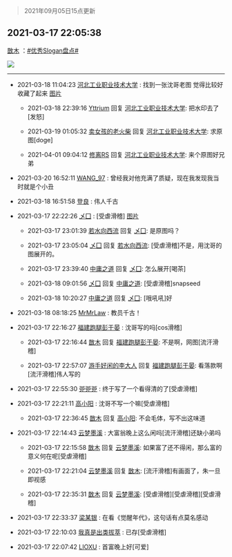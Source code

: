 > 2021年09月05日15点更新
<link rel="stylesheet" href="https://cdn.jsdelivr.net/gh/taotie6/sampleJSON@main/css/photo_show.css">


 ## 2021-03-17 22:05:38 

 [㪚木](https://www.coolapk.com/feed/25612406?shareKey=Nzg0ZjFjNDk2NGFmNjEzMTc3ZDY~) ：<a class="feed-link-tag" href="/t/优秀Slogan盘点?type=0">#优秀Slogan盘点#</a> 

<div class="album">
<img class="img-item" src="http://image.coolapk.com/feed/2021/0317/22/1081091_0e247c72_9937_6936@500x1756.jpeg" />
</div>

 ------- 

- 2021-03-18 11:04:23 [河北工业职业技术大学](uid=3415552) : 找到一张沈哥老图 觉得比较好收藏了起来 [图片](http://image.coolapk.com/feed/2021/0318/11/3415552_d0422974_6662_6089@1080x1010.jpeg)

    - 2021-03-18 22:39:16 [Yttrium](uid=3356876) 回复 [河北工业职业技术大学](uid=3415552): 把水印去了[发怒] 

    - 2021-03-19 01:05:32 [卖女孩的老火柴](uid=1318810) 回复 [河北工业职业技术大学](uid=3415552): 求原图[doge] 

    - 2021-04-01 09:04:12 [修离RS](uid=1100873) 回复 [河北工业职业技术大学](uid=3415552): 来个原图好兄弟 

- 2021-03-20 16:52:11 [WANG_97](uid=598521) : 曾经我对他充满了质疑，现在我发现我当时就是个小丑 

- 2021-03-18 16:51:58 [登良](uid=3292598) : 伟人千古 

- 2021-03-17 22:22:26 [乄囗](uid=759206) : [受虐滑稽] [图片](http://image.coolapk.com/feed/2021/0317/22/759206_d1d3ef71_0944_9439@972x1756.jpeg)

    - 2021-03-17 23:01:39 [若水向西流](uid=1707033) 回复 [乄囗](uid=759206): 是原图吗？ 

    - 2021-03-17 23:05:04 [乄囗](uid=759206) 回复 [若水向西流](uid=1707033): [受虐滑稽]不是，用沈哥的图展开的。 

    - 2021-03-17 23:39:40 [中庸之道](uid=2894334) 回复 [乄囗](uid=759206): 怎么展开[喝茶] 

    - 2021-03-18 09:01:56 [乄囗](uid=759206) 回复 [中庸之道](uid=2894334): [受虐滑稽]snapseed 

    - 2021-03-18 10:20:27 [中庸之道](uid=2894334) 回复 [乄囗](uid=759206): [哦吼吼]好 

- 2021-03-18 08:18:25 [MrMrLaw](uid=2671539) : 教员千古！ 

- 2021-03-17 22:16:27 [福建跑腿彭于晏](uid=2698855) : 沈哥写的吗[cos滑稽] 

    - 2021-03-17 22:16:44 [㪚木](uid=1081091) 回复 [福建跑腿彭于晏](uid=2698855): 不是啊，网图[流汗滑稽] 

    - 2021-03-17 22:57:07 [游手好闲的李大人](uid=1704844) 回复 [福建跑腿彭于晏](uid=2698855): 看落款啊[流汗滑稽]伟人写的 

- 2021-03-17 22:55:30 [戼戼戼](uid=4044548) : 终于写了一个看得清的了[受虐滑稽] 

- 2021-03-17 22:21:11 [高小阳](uid=3558245) : 沈哥不写一个嘛[受虐滑稽] 

    - 2021-03-17 22:36:45 [㪚木](uid=1081091) 回复 [高小阳](uid=3558245): 不会毛体，写不出这味道 

- 2021-03-17 22:14:43 [云梦墨溪](uid=938645) : 大富翁晚上这么闲吗[流汗滑稽]还缺小弟吗 

    - 2021-03-17 22:15:58 [㪚木](uid=1081091) 回复 [云梦墨溪](uid=938645): 如果富了还不得闲，那么富的意义何在呢[受虐滑稽] 

    - 2021-03-17 22:21:04 [云梦墨溪](uid=938645) 回复 [㪚木](uid=1081091): [流汗滑稽]有画面了，朱一旦即视感 

    - 2021-03-17 22:35:31 [㪚木](uid=1081091) 回复 [云梦墨溪](uid=938645): [受虐滑稽][受虐滑稽][受虐滑稽] 

- 2021-03-17 22:33:37 [梁某银](uid=453081) : 在看《觉醒年代》，这句话有点莫名感动 

- 2021-03-17 22:10:03 [我真是出类拔萃](uid=2150297) : 已存[受虐滑稽] 

- 2021-03-17 22:07:42 [LIOXU](uid=2824671) : 首富晚上好[可爱] 

